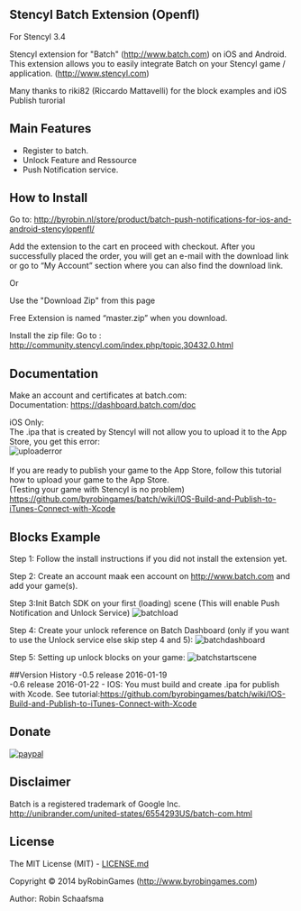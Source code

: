 ## Stencyl Batch Extension (Openfl)

For Stencyl 3.4

Stencyl extension for "Batch" (http://www.batch.com) on iOS and Android. This extension allows you to easily integrate Batch on your Stencyl game / application. (http://www.stencyl.com)

Many thanks to riki82 (Riccardo Mattavelli) for the block examples and iOS Publish turorial

## Main Features

  * Register to batch.
  * Unlock Feature and Ressource
  * Push Notification service.

## How to Install

Go to: http://byrobin.nl/store/product/batch-push-notifications-for-ios-and-android-stencylopenfl/

Add the extension to the cart en proceed with checkout. After you successfully placed the order, you will get an e-mail with the download link or go to “My Account” section where you can also find the download link.

Or 

Use the "Download Zip" from this page

Free Extension is named “master.zip” when you download.

Install the zip file: Go to : http://community.stencyl.com/index.php/topic,30432.0.html

## Documentation

Make an account and certificates at batch.com:<br/>
Documentation: https://dashboard.batch.com/doc

iOS Only:<br/>
The .ipa that is created by Stencyl will not allow you to upload it to the App Store, you get this error:<br/>
![uploaderror](http://www.byrobingames.com/stencyl/batch/wiki/upload_error.png)<br/>
<br/>
If you are ready to publish your game to the App Store, follow this tutorial how to upload your game to the App Store.<br/>
(Testing your game with Stencyl is no problem)<br/>
https://github.com/byrobingames/batch/wiki/IOS-Build-and-Publish-to-iTunes-Connect-with-Xcode <br/>

## Blocks Example
Step 1: Follow the install instructions if you did not install the extension yet.

Step 2: Create an account maak een account on http://www.batch.com and add your game(s).

Step 3:Init Batch SDK on your first (loading) scene  (This will enable Push Notification and Unlock Service)
![batchload](http://www.byrobingames.com/stencyl/batch/batchloadingscene.jpg)

Step 4: Create your unlock reference on Batch Dashboard (only if you want to use the Unlock service else skip step 4 and 5):
![batchdashboard](http://www.byrobingames.com/stencyl/batch/batchdashboard.jpg)

Step 5: Setting up unlock blocks on your game:
![batchstartscene](http://www.byrobingames.com/stencyl/batch/batchstartscene.jpg)

##Version History
-0.5 release 2016-01-19<br/>
-0.6 release 2016-01-22 - IOS: You must build and create .ipa for publish with Xcode. See tutorial:https://github.com/byrobingames/batch/wiki/IOS-Build-and-Publish-to-iTunes-Connect-with-Xcode

## Donate

[![paypal](https://www.paypalobjects.com/en_US/i/btn/btn_donateCC_LG.gif)](https://www.paypal.com/cgi-bin/webscr?cmd=_s-xclick&hosted_button_id=HKLGFCAGKBMFL)<br />

## Disclaimer

Batch is a registered trademark of Google Inc. http://unibrander.com/united-states/6554293US/batch-com.html

## License

The MIT License (MIT) - [LICENSE.md](LICENSE.md)

Copyright © 2014 byRobinGames (http://www.byrobingames.com)

Author: Robin Schaafsma
